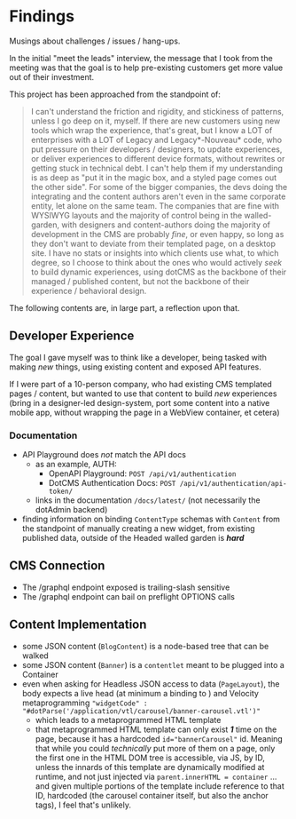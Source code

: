 # Findings

Musings about challenges / issues / hang-ups.

In the initial "meet the leads" interview, the message that I took from the meeting was that the goal is to help pre-existing customers get more value out of their investment.

This project has been approached from the standpoint of:

> I can't understand the friction and rigidity, and stickiness of patterns, unless I go deep on it, myself.
> If there are new customers using new tools which wrap the experience, that's great, but I know a LOT of enterprises with a LOT of Legacy and Legacy*-Nouveau* code, who put pressure on their developers / designers, to update experiences, or deliver experiences to different device formats, without rewrites or getting stuck in technical debt.
> I can't help them if my understanding is as deep as "put it in the magic box, and a styled page comes out the other side".
> For some of the bigger companies, the devs doing the integrating and the content authors aren't even in the same corporate entity, let alone on the same team.
> The companies that are fine with WYSIWYG layouts and the majority of control being in the walled-garden, with designers and content-authors doing the majority of development in the CMS are probably *fine*, or even happy, so long as they don't want to deviate from their templated page, on a desktop site.
> I have no stats or insights into which clients use what, to which degree, so I choose to think about the ones who would actively *seek* to build dynamic experiences, using dotCMS as the backbone of their managed / published content, but not the backbone of their experience / behavioral design. 

The following contents are, in large part, a reflection upon that.

## Developer Experience

The goal I gave myself was to think like a developer, being tasked with making *new* things, using existing content and exposed API features.

If I were part of a 10-person company, who had existing CMS templated pages / content, but wanted to use that content to build *new* experiences (bring in a designer-led design-system, port some content into a native mobile app, without wrapping the page in a WebView container, et cetera)

### Documentation

- API Playground does *not* match the API docs
  - as an example, AUTH:
    - OpenAPI Playground: `POST /api/v1/authentication`
    - DotCMS Authentication Docs: `POST /api/v1/authentication/api-token/`
  - links in the documentation `/docs/latest/` (not necessarily the dotAdmin backend) 
- finding information on binding `ContentType` schemas with `Content` from the standpoint of manually creating a new widget, from existing published data, outside of the Headed walled garden is ***hard***

## CMS Connection

- The /graphql endpoint exposed is trailing-slash sensitive
- The /graphql endpoint can bail on preflight OPTIONS calls

## Content Implementation

- some JSON content (`BlogContent`) is a node-based tree that can be walked
- some JSON content (`Banner`) is a `contentlet` meant to be plugged into a Container
- even when asking for Headless JSON access to data (`PageLayout`), the body expects a live head (at minimum a binding to ) and Velocity metaprogramming `"widgetCode" : "#dotParse('/application/vtl/carousel/banner-carousel.vtl')"`
  - which leads to a metaprogrammed HTML template
  - that metaprogrammed HTML template can only exist ***1*** time on the page, because it has a hardcoded `id="bannerCarousel"` id. Meaning that while you could *technically* put more of them on a page, only the first one in the HTML DOM tree is accessible, via JS, by ID, unless the innards of this template are dynamically modified at runtime, and not just injected via `parent.innerHTML = container` ... and given multiple portions of the template include reference to that ID, hardcoded (the carousel container itself, but also the anchor tags), I feel that's unlikely.
